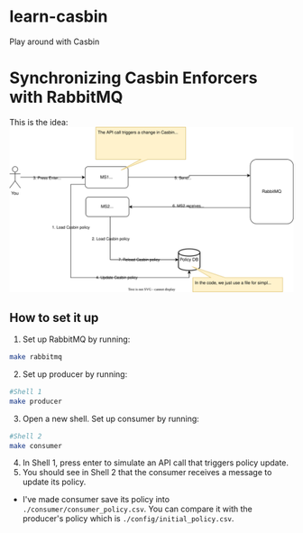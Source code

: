 # learn-casbin
Play around with Casbin

# Synchronizing Casbin Enforcers with RabbitMQ

This is the idea:
![Casbin Enforcers synchronization using RabbitMQ](assets/casbin-rabbitmq.svg "Casbin Enforcers synchronization using RabbitMQ")

## How to set it up
1. Set up RabbitMQ by running:

```bash
make rabbitmq
```

2. Set up producer by running:

```bash
#Shell 1
make producer
```

3. Open a new shell. Set up consumer by running:

```bash
#Shell 2
make consumer
```

4. In Shell 1, press enter to simulate an API call that triggers policy update.
5. You should see in Shell 2 that the consumer receives a message to update its policy.
  - I've made consumer save its policy into `./consumer/consumer_policy.csv`. You can compare it with the producer's policy which is `./config/initial_policy.csv`.
